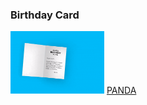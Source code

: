 <h3>Birthday Card</h3>
<a href= "https://github1s.com/mdfaisalkhan/CSS-Art/tree/main"><img src="Gif/Bday Card.gif" alt="" height=100 width=150></a>
<a href= "CSS_PANDA.html"> PANDA </a>

